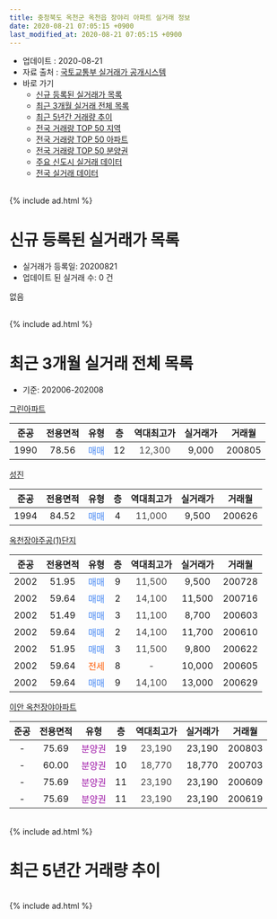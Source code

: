 ```yaml
---
title: 충청북도 옥천군 옥천읍 장야리 아파트 실거래 정보
date: 2020-08-21 07:05:15 +0900
last_modified_at: 2020-08-21 07:05:15 +0900
---
```


* 업데이트 : 2020-08-21
* 자료 출처 : [국토교통부 실거래가 공개시스템](http://rt.molit.go.kr)
* 바로 가기
    * [신규 등록된 실거래가 목록](#신규-등록된-실거래가-목록)
    * [최근 3개월 실거래 전체 목록](#최근-3개월-실거래-전체-목록)
    * [최근 5년간 거래량 추이](#최근-5년간-거래량-추이)
    * [전국 거래량 TOP 50 지역](https://inasie.github.io/apt-trade-info/최근-3개월-전국에서-가장-거래가-많이-발생한-지역)
    * [전국 거래량 TOP 50 아파트](https://inasie.github.io/apt-trade-info/최근-3개월-전국에서-가장-거래가-많이-발생한-아파트)
    * [전국 거래량 TOP 50 분양권](https://inasie.github.io/apt-trade-info/최근-3개월-전국에서-가장-거래가-많이-발생한-분양권)
    * [주요 신도시 실거래 데이터](https://inasie.github.io/apt-trade-info/주요-신도시)
    * [전국 실거래 데이터](https://inasie.github.io/apt-trade-info/전국)
<br>
{% include ad.html %}
<br>

# 신규 등록된 실거래가 목록
* 실거래가 등록일: 20200821
* 업데이트 된 실거래 수: 0 건

없음

<br>
{% include ad.html %}
<br>

# 최근 3개월 실거래 전체 목록
* 기준: 202006-202008


[그린아파트](https://search.naver.com/search.naver?query=%EC%B6%A9%EC%B2%AD%EB%B6%81%EB%8F%84+%EC%98%A5%EC%B2%9C%EA%B5%B0+%EC%98%A5%EC%B2%9C%EC%9D%8D+%EC%9E%A5%EC%95%BC%EB%A6%AC+%EA%B7%B8%EB%A6%B0%EC%95%84%ED%8C%8C%ED%8A%B8)

|준공|전용면적|유형|층|역대최고가|실거래가|거래월|
|:---:|:---:|:---:|:---:|:---:|:---:|:---:|
|1990|78.56|<span style="color:#4285f3">매매</span>|12|<span style="color:#444444">12,300</span>|9,000|200805|

[성진](https://search.naver.com/search.naver?query=%EC%B6%A9%EC%B2%AD%EB%B6%81%EB%8F%84+%EC%98%A5%EC%B2%9C%EA%B5%B0+%EC%98%A5%EC%B2%9C%EC%9D%8D+%EC%9E%A5%EC%95%BC%EB%A6%AC+%EC%84%B1%EC%A7%84)

|준공|전용면적|유형|층|역대최고가|실거래가|거래월|
|:---:|:---:|:---:|:---:|:---:|:---:|:---:|
|1994|84.52|<span style="color:#4285f3">매매</span>|4|<span style="color:#444444">11,000</span>|9,500|200626|

[옥천장야주공(1)단지](https://search.naver.com/search.naver?query=%EC%B6%A9%EC%B2%AD%EB%B6%81%EB%8F%84+%EC%98%A5%EC%B2%9C%EA%B5%B0+%EC%98%A5%EC%B2%9C%EC%9D%8D+%EC%9E%A5%EC%95%BC%EB%A6%AC+%EC%98%A5%EC%B2%9C%EC%9E%A5%EC%95%BC%EC%A3%BC%EA%B3%B5%281%29%EB%8B%A8%EC%A7%80)

|준공|전용면적|유형|층|역대최고가|실거래가|거래월|
|:---:|:---:|:---:|:---:|:---:|:---:|:---:|
|2002|51.95|<span style="color:#4285f3">매매</span>|9|<span style="color:#444444">11,500</span>|9,500|200728|
|2002|59.64|<span style="color:#4285f3">매매</span>|2|<span style="color:#444444">14,100</span>|11,500|200716|
|2002|51.49|<span style="color:#4285f3">매매</span>|3|<span style="color:#444444">11,100</span>|8,700|200603|
|2002|59.64|<span style="color:#4285f3">매매</span>|2|<span style="color:#444444">14,100</span>|11,700|200610|
|2002|51.95|<span style="color:#4285f3">매매</span>|3|<span style="color:#444444">11,500</span>|9,800|200622|
|2002|59.64|<span style="color:#ff5a00">전세</span>|8|<span style="color:#444444">-</span>|10,000|200605|
|2002|59.64|<span style="color:#4285f3">매매</span>|9|<span style="color:#444444">14,100</span>|13,000|200629|

[이안 옥천장야아파트](https://search.naver.com/search.naver?query=%EC%B6%A9%EC%B2%AD%EB%B6%81%EB%8F%84+%EC%98%A5%EC%B2%9C%EA%B5%B0+%EC%98%A5%EC%B2%9C%EC%9D%8D+%EC%9E%A5%EC%95%BC%EB%A6%AC+%EC%9D%B4%EC%95%88+%EC%98%A5%EC%B2%9C%EC%9E%A5%EC%95%BC%EC%95%84%ED%8C%8C%ED%8A%B8)

|준공|전용면적|유형|층|역대최고가|실거래가|거래월|
|:---:|:---:|:---:|:---:|:---:|:---:|:---:|
|-|75.69|<span style="color:#9C11A5">분양권</span>|19|<span style="color:#444444">23,190</span>|23,190|200803|
|-|60.00|<span style="color:#9C11A5">분양권</span>|10|<span style="color:#444444">18,770</span>|18,770|200703|
|-|75.69|<span style="color:#9C11A5">분양권</span>|11|<span style="color:#444444">23,190</span>|23,190|200609|
|-|75.69|<span style="color:#9C11A5">분양권</span>|11|<span style="color:#444444">23,190</span>|23,190|200619|


<br>
{% include ad.html %}
<br>

# 최근 5년간 거래량 추이


<div style="width:100%;">
    <canvas id="deal_progress" height="200"></canvas>
</div>

<script>
new Chart(document.getElementById("deal_progress"), {
    type: 'line',
    data: {
        labels: ['201508','201509','201510','201511','201512','201601','201602','201603','201604','201605','201606','201607','201608','201609','201610','201611','201612','201701','201702','201703','201704','201705','201706','201707','201708','201709','201710','201711','201712','201801','201802','201803','201804','201805','201806','201807','201808','201809','201810','201811','201812','201901','201902','201903','201904','201905','201906','201907','201908','201909','201910','201911','201912','202001','202002','202003','202004','202005','202006','202007','202008'],
        datasets: [{
            label: '매매',
            pointRadius: 1,
            data: [5, 1, 2, 1, 0, 3, 3, 1, 3, 1, 2, 3, 6, 2, 1, 4, 3, 3, 0, 3, 3, 1, 3, 3, 2, 4, 5, 5, 5, 4, 0, 3, 3, 4, 2, 1, 3, 3, 2, 3, 3, 3, 2, 4, 2, 3, 4, 0, 2, 1, 0, 3, 2, 1, 6, 4, 2, 0, 7, 3, 2],
            borderColor: "rgba(255, 201, 14, 1)",
            backgroundColor: "rgba(255, 201, 14, 0.5)",
            fill: false,
            lineTension: 0
        },{
            label: '전월세',
            pointRadius: 1,
            data: [6, 6, 5, 4, 2, 2, 3, 1, 2, 1, 1, 2, 1, 1, 1, 5, 2, 4, 3, 2, 0, 2, 1, 4, 4, 5, 5, 5, 6, 3, 1, 1, 4, 2, 2, 0, 2, 0, 1, 4, 3, 1, 2, 1, 5, 0, 1, 2, 3, 2, 2, 2, 2, 6, 4, 0, 0, 0, 1, 0, 0],
            borderColor: "rgba(0, 141, 185, 1)",
            backgroundColor: "rgba(0, 141, 185, 0.5)",
            fill: false,
            lineTension: 0
        }
        ]
    },
    options: {
        responsive: true,
        title: {
            display: false
        },
        tooltips: {
            mode: 'index',
            intersect: false
        },
        hover: {
            mode: 'nearest',
            intersect: true
        },
        scales: {
            xAxes: [{
                display: true,
                scaleLabel: {
                    display: true,
                    labelString: '년/월'
                }
            }],
            yAxes: [{
                display: true,
                ticks: {
                    suggestedMin: 0,
                },
                scaleLabel: {
                    display: true,
                    labelString: '실거래 수'
                }
            }]
        }
    }
});

</script>


<br>
{% include ad.html %}
<br>

